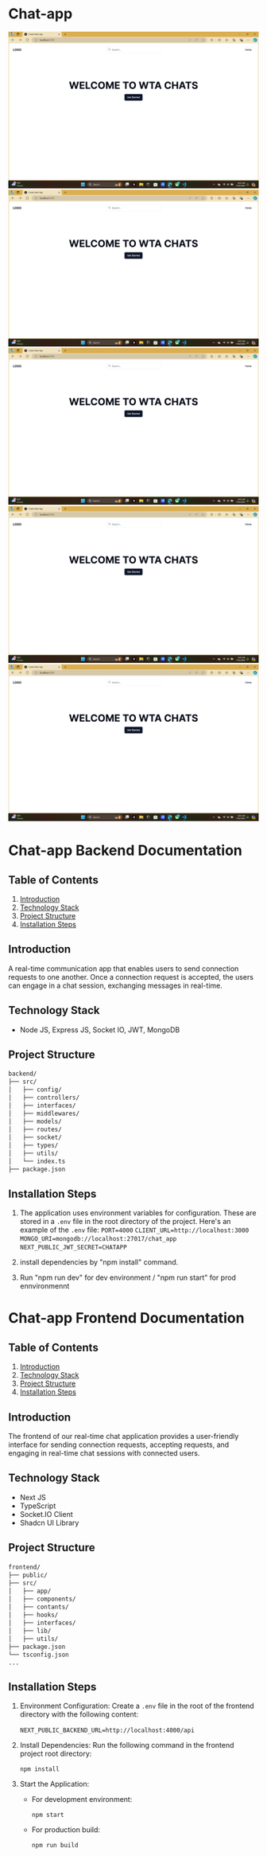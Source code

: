 # Chat-app

![Alt Home](assets/1.png)
![Alt Login](assets/1.png)
![Alt Signup](assets/1.png)
![Alt Connections](assets/1.png)
![Alt Profile](assets/1.png)

# Chat-app Backend Documentation

## Table of Contents
1. [Introduction](#introduction)
2. [Technology Stack](#technology-stack)
3. [Project Structure](#project-structure)
8. [Installation Steps](#installation-steps)

## Introduction
A real-time communication app that enables users to send connection requests to one another. Once a connection request is accepted, the users can engage in a chat session, exchanging messages in real-time.


## Technology Stack
- Node JS, Express JS, Socket IO, JWT, MongoDB

## Project Structure
```
backend/
├── src/ 
│   ├── config/
│   ├── controllers/
│   ├── interfaces/
│   ├── middlewares/
│   ├── models/
│   ├── routes/
│   ├── socket/
│   ├── types/
│   ├── utils/
│   └── index.ts
├── package.json
```
## Installation Steps
 1. The application uses environment variables for configuration. These are stored in a `.env` file in the root directory of the project. Here's an example of the `.env` file:
`PORT=4000`
`CLIENT_URL=http://localhost:3000`
`MONGO_URI=mongodb://localhost:27017/chat_app`
`NEXT_PUBLIC_JWT_SECRET=CHATAPP`

 2. install dependencies by "npm install" command.
 4. Run "npm run dev" for dev environment / "npm run start" for prod ennvironmennt  





# Chat-app Frontend Documentation

## Table of Contents
1. [Introduction](#introduction)
2. [Technology Stack](#technology-stack)
3. [Project Structure](#project-structure)
4. [Installation Steps](#installation-steps)

## Introduction
The frontend of our real-time chat application provides a user-friendly interface for sending connection requests, accepting requests, and engaging in real-time chat sessions with connected users.

## Technology Stack
- Next JS
- TypeScript
- Socket.IO Client
- Shadcn UI Library

## Project Structure
```
frontend/
├── public/
├── src/
│   ├── app/
│   ├── components/
│   ├── contants/
│   ├── hooks/
│   ├── interfaces/
│   ├── lib/
│   ├── utils/
├── package.json
└── tsconfig.json
...
```

## Installation Steps
1. Environment Configuration:
   Create a `.env` file in the root of the frontend directory with the following content:
 
	`NEXT_PUBLIC_BACKEND_URL=http://localhost:4000/api`

2. Install Dependencies:
   Run the following command in the frontend project root directory:
   ```
   npm install
   ```

3. Start the Application:
   - For development environment:
     ```
     npm start
     ```
   - For production build:
     ```
     npm run build
     ```